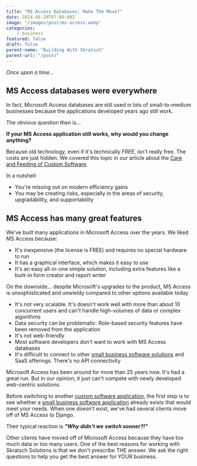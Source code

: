 ```yaml
---
title: "MS Access Databases: Make The Move?"
date: 2024-06-20T07:00:00Z
image: "/images/post/ms-access.webp"
categories:
    - business
featured: false
draft: false
parent-name: "Building With Skratsch"
parent-url: "/posts"
---
```


_Once upon a time…_

## MS Access databases were everywhere

In fact, Microsoft Access databases are still used in lots of small-to-medium businesses because the applications developed years ago still work.

The obvious question then is…

**If your MS Access application still works, why would you change anything?**

Because old technology, even if it's technically _FREE_, isn't really free. The costs are just hidden. We covered this topic in our article about the [Care and Feeding of Custom Software](/software/custom-software-development-care-feeding).

In a nutshell:

- You're missing out on modern efficiency gains
- You may be creating risks, especially in the areas of security, upgradability, and supportability

## MS Access has many great features

We've built many applications in Microsoft Access over the years. We liked MS Access because:

- It's inexpensive (the license is FREE) and requires no special hardware to run
- It has a graphical interface, which makes it easy to use
- It's an easy all-in-one simple solution, including extra features like a built-in form creator and report writer

On the downside… despite Microsoft's upgrades to the product, MS Access is unsophisticated and unwieldy compared to other options available today

- It's not very scalable. It's doesn't work well with more than about 10 concurrent users and can't handle high-volumes of data or complex algorithms
- Data security can be problematic. Role-based security features have been removed from the application
- It's not web-friendly
- Most software developers don't want to work with MS Access databases
- It's difficult to connect to other [small business software solutions](./software/evaluating-saas-solutions-small-biz) and SaaS offerings. There's no API connectivity

Microsoft Access has been around for more than 25 years now. It's had a great run. But in our opinion, it just can't compete with newly developed web-centric solutions.

Before switching to another [custom software application,](/software-services/development) the first step is to see whether a [small business software application](/software/small-business-software-work-efficiently) already exists that would meet your needs. When one doesn't exist, we've had several clients move off of MS Access to Django.

Their typical reaction is **_"Why didn't we switch sooner?!"_**

Other clients have moved off of Microsoft Access because they have too much data or too many users. One of the best reasons for working with Skratsch Solutions is that we don't prescribe THE answer. We ask the right questions to help you get the best answer for YOUR business.
